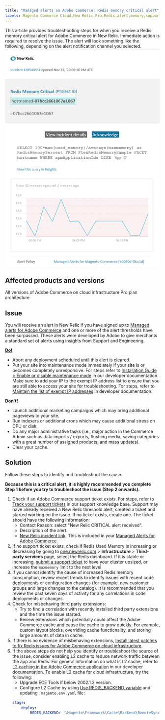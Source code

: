 ```yaml
---
title: "Managed alerts on Adobe Commerce: Redis memory critical alert"
labels: Magento Commerce Cloud,New Relic,Pro,Redis,alert,memory,support tools,troubleshooting,warning,Adobe Commerce,cloud infrastructure,Pro
---
```


This article provides troubleshooting steps for when you receive a Redis memory critical alert for Adobe Commerce in New Relic. Immediate action is required to resolve the issue. The alert will look something like the following, depending on the alert notification channel you selected.
![new_relic_redis_memory_critical.png](assets/new_relic_redis_memory_critical.png)

## Affected products and versions

All versions of Adobe Commerce on cloud infrastructure Pro plan architecture

## Issue

You will receive an alert in New Relic if you have signed up to [Managed alerts for Adobe Commerce](https://support.magento.com/hc/en-us/articles/360045806832) and one or more of the alert thresholds have been surpassed. These alerts were developed by Adobe to give merchants a standard set of alerts using insights from Support and Engineering.

 **<u>Do!</u>**

* Abort any deployment scheduled until this alert is cleared.
* Put your site into maintenance mode immediately if your site is or becomes completely unresponsive. For steps refer to [Installation Guide > Enable or disable maintenance mode](https://devdocs.magento.com/guides/v2.4/install-gde/install/cli/install-cli-subcommands-maint.html?itm_source=devdocs&itm_medium=search_page&itm_campaign=federated_search&itm_term=mainten) in our developer documentation. Make sure to add your IP to the exempt IP address list to ensure that you are still able to access your site for troubleshooting. For steps, refer to [Maintain the list of exempt IP addresses](https://devdocs.magento.com/guides/v2.4/install-gde/install/cli/install-cli-subcommands-maint.html?itm_source=devdocs&itm_medium=search_page&itm_campaign=federated_search&itm_term=mainten#instgde-cli-maint-exempt) in developer documentation.

 **<u>Don't!</u>**

* Launch additional marketing campaigns which may bring additional pageviews to your site.
* Run indexers or additional crons which may cause additional stress on CPU or disk.
* Do any major administrative tasks (i.e., major action in the Commerce Admin such as data imports / exports, flushing media, saving categories with a great number of assigned products, and mass updates).
* Clear your cache.

## Solution

Follow these steps to identify and troubleshoot the cause.

 **Because this is a critical alert, it is highly recommended you complete Step 1 before you try to troubleshoot the issue (Step 2 onwards).**

1. Check if an Adobe Commerce support ticket exists. For steps, refer to [Track your support tickets](https://support.magento.com/hc/en-us/articles/360000913794#track-tickets) in our support knowledge base. Support may have already received a New Relic threshold alert, created a ticket and started working on the issue. If no ticket exists, create one. The ticket should have the following information:
    * Contact Reason: select "New Relic CRITICAL alert received".
    * Description of the alert.
    * [New Relic incident link](https://docs.newrelic.com/docs/alerts-applied-intelligence/new-relic-alerts/alert-incidents/view-violation-event-details-incidents). This is included in your [Managed Alerts for Adobe Commerce](https://support.magento.com/hc/en-us/articles/360045806832).
1. If no support ticket exists, check if Redis Used Memory is increasing or decreasing by going to [one.newrelic.com](http://one.newrelic.com/) > **Infrastructure** > **Third-party services** page, select the Redis dashboard. If it is stable or increasing, [submit a support ticket](https://support.magento.com/hc/en-us/articles/360019088251) to have your cluster upsized, or increase the `maxmemory` limit to the next level.
1. If you cannot identify the cause of increased Redis memory consumption, review recent trends to identify issues with recent code deployments or configuration changes (for example, new customer groups and large changes to the catalog). It is recommended that you review the past seven days of activity for any correlations in code deployments or changes.
1. Check for misbehaving third party extensions:
    * Try to find a correlation with recently installed third party extensions and the time the issue started.
    * Review extensions which potentially could affect the Adobe Commerce cache and cause the cache to grow quickly. For example, custom layout blocks, overriding cache functionality, and storing large amounts of data in cache.
1. If there is no evidence of misbehaving extensions, [Install latest patches to fix Redis issues for Adobe Commerce on cloud infrastructure](https://support.magento.com/hc/en-us/articles/360046678631-Install-latest-patches-to-fix-Redis-issues-for-Magento-Commerce-Cloud).
1. If the above steps do not help you identify or troubleshoot the source of the issue, consider enabling L2 cache to reduce network traffic between the app and Redis. For general information on what is L2 cache, refer to [L2 caching in the Adobe Commerce application](https://devdocs.magento.com/guides/v2.4/config-guide/cache/two-level-cache.html) in our developer documentation. To enable L2 cache for cloud infrastructure, try the following:
    * Upgrade ECE Tools if below 2002.1.2 version.
    * Configure L2 Cache by using [Use REDIS\_BACKEND variable](https://devdocs.magento.com/cloud/env/variables-deploy.html#redis_backend) and updating `.magento.env.yaml` file:
   ```yaml
   stage:
       deploy:
           REDIS_BACKEND: '\Magento\Framework\Cache\Backend\RemoteSynchronizedCache'
   ```    
